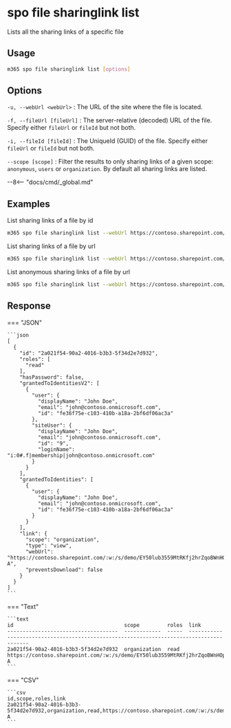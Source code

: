# spo file sharinglink list

Lists all the sharing links of a specific file

## Usage

```sh
m365 spo file sharinglink list [options]
```

## Options

`-u, --webUrl <webUrl>`
: The URL of the site where the file is located.

`-f, --fileUrl [fileUrl]`
: The server-relative (decoded) URL of the file. Specify either `fileUrl` or `fileId` but not both.

`-i, --fileId [fileId]`
: The UniqueId (GUID) of the file. Specify either `fileUrl` or `fileId` but not both.

`--scope [scope]`
: Filter the results to only sharing links of a given scope: `anonymous`, `users` or `organization`. By default all sharing links are listed.

--8<-- "docs/cmd/_global.md"

## Examples

List sharing links of a file by id

```sh
m365 spo file sharinglink list --webUrl https://contoso.sharepoint.com/sites/demo --fileId daebb04b-a773-4baa-b1d1-3625418e3234
```

List sharing links of a file by url

```sh
m365 spo file sharinglink list --webUrl https://contoso.sharepoint.com/sites/demo --fileUrl "/sites/demo/shared documents/document.docx"
```

List anonymous sharing links of a file by url

```sh
m365 spo file sharinglink list --webUrl https://contoso.sharepoint.com/sites/demo --fileUrl "/sites/demo/shared documents/document.docx" --scope anonymous
```

## Response

=== "JSON"

    ```json
    [
      {
        "id": "2a021f54-90a2-4016-b3b3-5f34d2e7d932",
        "roles": [
          "read"
        ],
        "hasPassword": false,
        "grantedToIdentitiesV2": [
          {
            "user": {
              "displayName": "John Doe",
              "email": "john@contoso.onmicrosoft.com",
              "id": "fe36f75e-c103-410b-a18a-2bf6df06ac3a"
            },
            "siteUser": {
              "displayName": "John Doe",
              "email": "john@contoso.onmicrosoft.com",
              "id": "9",
              "loginName": "i:0#.f|membership|john@contoso.onmicrosoft.com"
            }
          }
        ],
        "grantedToIdentities": [ 
          {
            "user": {
              "displayName": "John Doe",
              "email": "john@contoso.onmicrosoft.com",
              "id": "fe36f75e-c103-410b-a18a-2bf6df06ac3a"
            }
          }
        ],
        "link": {
          "scope": "organization",
          "type": "view",
          "webUrl": "https://contoso.sharepoint.com/:w:/s/demo/EY50lub3559MtRKfj2hrZqoBWnHOpGIcgi4gzw9XiWYJ-A",
          "preventsDownload": false
        }
      }
    ]
    ```

=== "Text"

    ```text
    id                                    scope         roles  link                                                            
    ------------------------------------  ------------  -----  ----------------------------------------------------------------------------------------
    2a021f54-90a2-4016-b3b3-5f34d2e7d932  organization  read   https://contoso.sharepoint.com/:w:/s/demo/EY50lub3559MtRKfj2hrZqoBWnHOpGIcgi4gzw9XiWYJ-A
    ```

=== "CSV"

    ```csv
    id,scope,roles,link
    2a021f54-90a2-4016-b3b3-5f34d2e7d932,organization,read,https://contoso.sharepoint.com/:w:/s/demo/EY50lub3559MtRKfj2hrZqoBWnHOpGIcgi4gzw9XiWYJ-A
    ```
